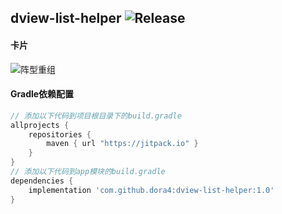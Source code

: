 dview-list-helper
![Release](https://jitpack.io/v/dora4/dview-list-helper.svg)
--------------------------------

#### 卡片
![阵型重组](https://github.com/user-attachments/assets/007cf267-8155-4863-a7f7-2b2203b487b1)

#### Gradle依赖配置

```groovy
// 添加以下代码到项目根目录下的build.gradle
allprojects {
    repositories {
        maven { url "https://jitpack.io" }
    }
}
// 添加以下代码到app模块的build.gradle
dependencies {
    implementation 'com.github.dora4:dview-list-helper:1.0'
}
```
